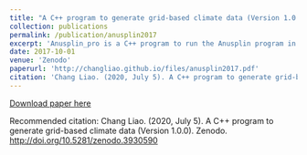 ```yaml
---
title: "A C++ program to generate grid-based climate data (Version 1.0.0)"
collection: publications
permalink: /publication/anusplin2017
excerpt: 'Anusplin_pro is a C++ program to run the Anusplin program in batch mode.'
date: 2017-10-01
venue: 'Zenodo'
paperurl: 'http://changliao.github.io/files/anusplin2017.pdf'
citation: 'Chang Liao. (2020, July 5). A C++ program to generate grid-based climate data (Version 1.0.0). Zenodo. http://doi.org/10.5281/zenodo.3930590'
---
```


[Download paper here](http://changliao.github.io/files/modflow2017.pdf)

Recommended citation: Chang Liao. (2020, July 5). A C++ program to generate grid-based climate data (Version 1.0.0). Zenodo. http://doi.org/10.5281/zenodo.3930590

